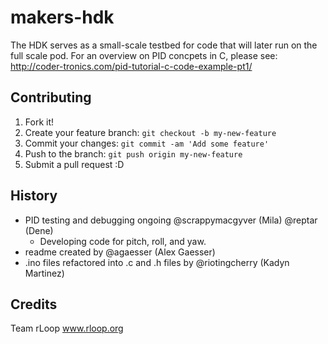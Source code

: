 # makers-hdk

The HDK serves as a small-scale testbed for code that will later run on the full scale pod.
For an overview on PID concpets in C, please see: http://coder-tronics.com/pid-tutorial-c-code-example-pt1/

## Contributing

1. Fork it!
2. Create your feature branch: `git checkout -b my-new-feature`
3. Commit your changes: `git commit -am 'Add some feature'`
4. Push to the branch: `git push origin my-new-feature`
5. Submit a pull request :D

## History

* PID testing and debugging ongoing @scrappymacgyver (Mila) @reptar (Dene)
	* Developing code for pitch, roll, and yaw.
* readme created by @agaesser (Alex Gaesser)
* .ino files refactored into .c and .h files by @riotingcherry (Kadyn Martinez)

## Credits

Team rLoop www.rloop.org